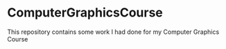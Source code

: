 # ComputerGraphicsCourse
This repository contains some work I had done for my Computer Graphics Course
